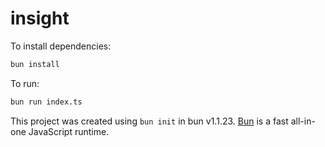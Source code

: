 # insight

To install dependencies:

```bash
bun install
```

To run:

```bash
bun run index.ts
```

This project was created using `bun init` in bun v1.1.23. [Bun](https://bun.sh) is a fast all-in-one JavaScript runtime.
